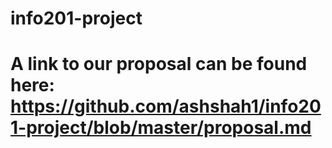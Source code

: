 # info201-project

 # A link to our proposal can be found here: https://github.com/ashshah1/info201-project/blob/master/proposal.md

